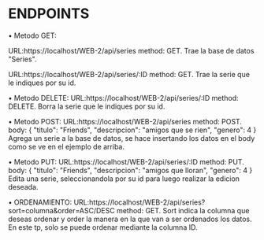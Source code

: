 # ENDPOINTS
• Metodo GET: 

URL:https://localhost/WEB-2/api/series 
method: GET.
Trae la base de datos "Series".

URL:https://localhost/WEB-2/api/series/:ID
method: GET.
Trae la serie que le indiques por su id.

• Metodo DELETE: 
URL:https://localhost/WEB-2/api/series/:ID 
method: DELETE.
Borra la serie que le indiques por su id.

• Metodo POST: 
URL:https://localhost/WEB-2/api/series 
 method: POST.
 body:
{
    "titulo": "Friends",
    "descripcion": "amigos que se rien",
    "genero": 4
}
Agrega un serie a la base de datos, se hace insertando los datos en el body como se ve en el ejemplo de arriba. 

• Metodo PUT: 
URL:https://localhost/WEB-2/api/series/:ID 
 method: PUT.
 body:
{
    "titulo": "Friends",
    "descripcion": "amigos que lloran",
    "genero": 4
}
Edita una serie, seleccionandola por su id para luego realizar la edicion deseada. 

• ORDENAMIENTO: 
URL:https://localhost/WEB-2/api/series?sort=columna&order=ASC/DESC
method: GET.
Sort indica la columna que deseas ordenar y order la manera en la que van a ser ordenados los datos. 
En este tp, solo se puede ordenar mediante la columna ID. 